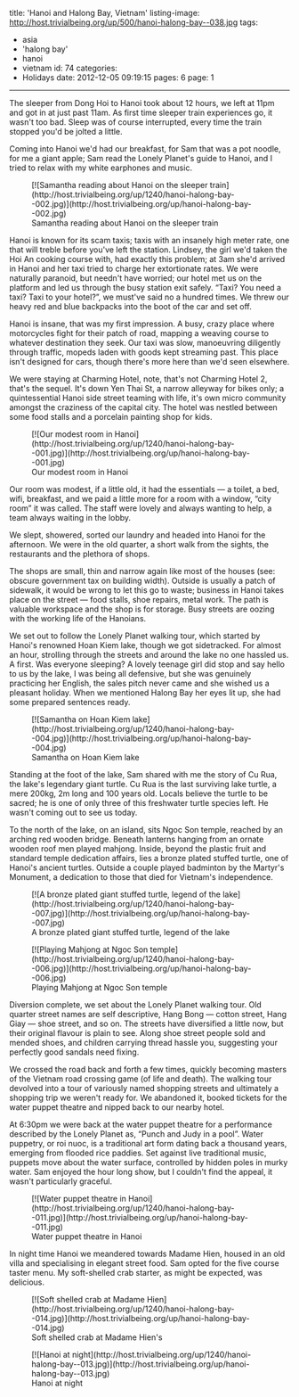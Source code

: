 title: 'Hanoi and Halong Bay, Vietnam'
listing-image: http://host.trivialbeing.org/up/500/hanoi-halong-bay--038.jpg
tags:
  - asia
  - 'halong bay'
  - hanoi
  - vietnam
id: 74
categories:
  - Holidays
date: 2012-12-05 09:19:15
pages: 6
page: 1
---

The sleeper from Dong Hoi to Hanoi took about 12 hours, we left at 11pm and got in at just past 11am. As first time sleeper train experiences go, it wasn't too bad. Sleep was of course interrupted, every time the train stopped you'd be jolted a little.

Coming into Hanoi we'd had our breakfast, for Sam that was a pot noodle, for me a giant apple; Sam read the Lonely Planet's guide to Hanoi, and I tried to relax with my white earphones and music.

<figure class="generated-figure generated-figure--retina generated-figure--620 generated-figure--landscape">[![Samantha reading about Hanoi on the sleeper train](http://host.trivialbeing.org/up/1240/hanoi-halong-bay--002.jpg)](http://host.trivialbeing.org/up/hanoi-halong-bay--002.jpg)<figcaption class="generated-figure-caption">Samantha reading about Hanoi on the sleeper train</figcaption></figure>

Hanoi is known for its scam taxis; taxis with an insanely high meter rate, one that will treble before you've left the station. Lindsey, the girl we'd taken the Hoi An cooking course with, had exactly this problem; at 3am she'd arrived in Hanoi and her taxi tried to charge her extortionate rates. We were naturally paranoid, but needn't have worried; our hotel met us on the platform and led us through the busy station exit safely. “Taxi? You need a taxi? Taxi to your hotel?”, we must've said no a hundred times. We threw our heavy red and blue backpacks into the boot of the car and set off.

Hanoi is insane, that was my first impression. A busy, crazy place where motorcycles fight for their patch of road, mapping a weaving course to whatever destination they seek. Our taxi was slow, manoeuvring diligently through traffic, mopeds laden with goods kept streaming past. This place isn't designed for cars, though there's more here than we'd seen elsewhere.

We were staying at Charming Hotel, note, that's not Charming Hotel 2, that's the sequel. It's down Yen Thai St, a narrow alleyway for bikes only; a quintessential Hanoi side street teaming with life, it's own micro community amongst the craziness of the capital city. The hotel was nestled between some food stalls and a porcelain painting shop for kids.

<figure class="generated-figure generated-figure--retina generated-figure--620 generated-figure--landscape">[![Our modest room in Hanoi](http://host.trivialbeing.org/up/1240/hanoi-halong-bay--001.jpg)](http://host.trivialbeing.org/up/hanoi-halong-bay--001.jpg)<figcaption class="generated-figure-caption">Our modest room in Hanoi</figcaption></figure>

Our room was modest, if a little old, it had the essentials — a toilet, a bed, wifi, breakfast, and we paid a little more for a room with a window, “city room” it was called. The staff were lovely and always wanting to help, a team always waiting in the lobby.

We slept, showered, sorted our laundry and headed into Hanoi for the afternoon. We were in the old quarter, a short walk from the sights, the restaurants and the plethora of shops.

The shops are small, thin and narrow again like most of the houses (see: obscure government tax on building width). Outside is usually a patch of sidewalk, it would be wrong to let this go to waste; business in Hanoi takes place on the street — food stalls, shoe repairs, metal work. The path is valuable workspace and the shop is for storage. Busy streets are oozing with the working life of the Hanoians.

We set out to follow the Lonely Planet walking tour, which started by Hanoi's renowned Hoan Kiem lake, though we got sidetracked. For almost an hour, strolling through the streets and around the lake no one hassled us. A first. Was everyone sleeping? A lovely teenage girl did stop and say hello to us by the lake, I was being all defensive, but she was genuinely practicing her English, the sales pitch never came and she wished us a pleasant holiday. When we mentioned Halong Bay her eyes lit up, she had some prepared sentences ready.

<figure class="generated-figure generated-figure--retina generated-figure--620 generated-figure--landscape">[![Samantha on Hoan Kiem lake](http://host.trivialbeing.org/up/1240/hanoi-halong-bay--004.jpg)](http://host.trivialbeing.org/up/hanoi-halong-bay--004.jpg)<figcaption class="generated-figure-caption">Samantha on Hoan Kiem lake</figcaption></figure>

Standing at the foot of the lake, Sam shared with me the story of Cu Rua, the lake's legendary giant turtle. Cu Rua is the last surviving lake turtle, a mere 200kg, 2m long and 100 years old. Locals believe the turtle to be sacred; he is one of only three of this freshwater turtle species left. He wasn't coming out to see us today.

To the north of the lake, on an island, sits Ngoc Son temple, reached by an arching red wooden bridge. Beneath lanterns hanging from an ornate wooden roof men played mahjong. Inside, beyond the plastic fruit and standard temple dedication affairs, lies a bronze plated stuffed turtle, one of Hanoi's ancient turtles. Outside a couple played badminton by the Martyr's Monument, a dedication to those that died for Vietnam's independence.

<figure class="generated-figure generated-figure--retina generated-figure--620 generated-figure--landscape">[![A bronze plated giant stuffed turtle, legend of the lake](http://host.trivialbeing.org/up/1240/hanoi-halong-bay--007.jpg)](http://host.trivialbeing.org/up/hanoi-halong-bay--007.jpg)<figcaption class="generated-figure-caption">A bronze plated giant stuffed turtle, legend of the lake</figcaption></figure>

<figure class="generated-figure generated-figure--retina generated-figure--620 generated-figure--portrait">[![Playing Mahjong at Ngoc Son temple](http://host.trivialbeing.org/up/1240/hanoi-halong-bay--006.jpg)](http://host.trivialbeing.org/up/hanoi-halong-bay--006.jpg)<figcaption class="generated-figure-caption">Playing Mahjong at Ngoc Son temple</figcaption></figure>

Diversion complete, we set about the Lonely Planet walking tour. Old quarter street names are self descriptive, Hang Bong — cotton street, Hang Giay — shoe street, and so on. The streets have diversified a little now, but their original flavour is plain to see. Along shoe street people sold and mended shoes, and children carrying thread hassle you, suggesting your perfectly good sandals need fixing.

We crossed the road back and forth a few times, quickly becoming masters of the Vietnam road crossing game (of life and death). The walking tour devolved into a tour of variously named shopping streets and ultimately a shopping trip we weren't ready for. We abandoned it, booked tickets for the water puppet theatre and nipped back to our nearby hotel.

At 6:30pm we were back at the water puppet theatre for a performance described by the Lonely Planet as, “Punch and Judy in a pool”. Water puppetry, or roi nuoc, is a traditional art form dating back a thousand years, emerging from flooded rice paddies. Set against live traditional music, puppets move about the water surface, controlled by hidden poles in murky water. Sam enjoyed the hour long show, but I couldn't find the appeal, it wasn't particularly graceful.

<figure class="generated-figure generated-figure--retina generated-figure--620 generated-figure--landscape">[![Water puppet theatre in Hanoi](http://host.trivialbeing.org/up/1240/hanoi-halong-bay--011.jpg)](http://host.trivialbeing.org/up/hanoi-halong-bay--011.jpg)<figcaption class="generated-figure-caption">Water puppet theatre in Hanoi</figcaption></figure>

In night time Hanoi we meandered towards Madame Hien, housed in an old villa and specialising in elegant street food. Sam opted for the five course taster menu. My soft-shelled crab starter, as might be expected, was delicious.

<figure class="generated-figure generated-figure--retina generated-figure--620 generated-figure--landscape">[![Soft shelled crab at Madame Hien](http://host.trivialbeing.org/up/1240/hanoi-halong-bay--014.jpg)](http://host.trivialbeing.org/up/hanoi-halong-bay--014.jpg)<figcaption class="generated-figure-caption">Soft shelled crab at Madame Hien's</figcaption></figure>

<figure class="generated-figure generated-figure--retina generated-figure--620 generated-figure--landscape">[![Hanoi at night](http://host.trivialbeing.org/up/1240/hanoi-halong-bay--013.jpg)](http://host.trivialbeing.org/up/hanoi-halong-bay--013.jpg)<figcaption class="generated-figure-caption">Hanoi at night</figcaption></figure>
